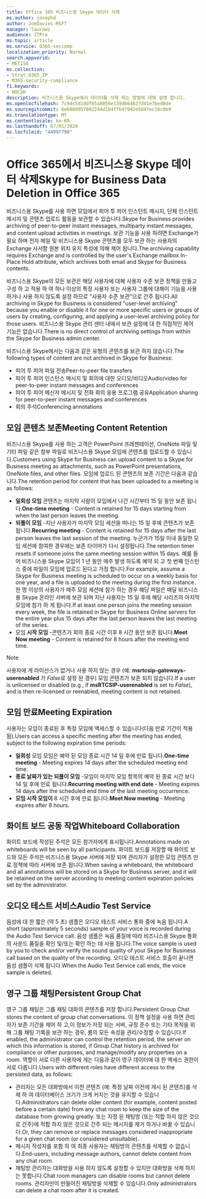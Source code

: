 ```yaml
---
title: Office 365 비즈니스용 Skype 데이터 삭제
ms.author: josephd
author: JoeDavies-MSFT
manager: laurawi
audience: ITPro
ms.topic: article
ms.service: O365-seccomp
localization_priority: Normal
search.appverid:
- MET150
ms.collection:
- Strat_O365_IP
- M365-security-compliance
f1.keywords:
- NOCSH
description: 비즈니스용 Skype에서 데이터를 삭제 하는 방법에 대해 설명 합니다.
ms.openlocfilehash: 7c94c5d1ddfb5a8056e139d664627dd1e7bed0de
ms.sourcegitcommit: 6e608d957082244d1b4ffb47942e5847ec18c0b9
ms.translationtype: MT
ms.contentlocale: ko-KR
ms.lasthandoff: 07/01/2020
ms.locfileid: "44997798"
---
```

# <a name="skype-for-business-data-deletion-in-office-365"></a><span data-ttu-id="83788-103">Office 365에서 비즈니스용 Skype 데이터 삭제</span><span class="sxs-lookup"><span data-stu-id="83788-103">Skype for Business Data Deletion in Office 365</span></span>

<span data-ttu-id="83788-104">비즈니스용 Skype를 사용 하면 모임에서 피어 투 피어 인스턴트 메시지, 단체 인스턴트 메시지 및 콘텐츠 업로드 활동을 보관할 수 있습니다.</span><span class="sxs-lookup"><span data-stu-id="83788-104">Skype for Business provides archiving of peer-to-peer instant messages, multiparty instant messages, and content upload activities in meetings.</span></span> <span data-ttu-id="83788-105">보관 기능을 사용 하려면 Exchange가 필요 하며 전자 메일 및 비즈니스용 Skype 콘텐츠를 모두 보관 하는 사용자의 Exchange 사서함 원본 위치 유지 특성에 의해 제어 됩니다.</span><span class="sxs-lookup"><span data-stu-id="83788-105">The archiving capability requires Exchange and is controlled by the user's Exchange mailbox In-Place Hold attribute, which archives both email and Skype for Business contents.</span></span>

<span data-ttu-id="83788-106">비즈니스용 Skype의 모든 보관은 해당 사용자에 대해 사용자 수준 보관 정책을 만들고 구성 하 고 적용 하 여 하나 이상의 특정 사용자 또는 사용자 그룹에 대해이 기능을 사용 하거나 사용 하지 않도록 설정 하므로 "사용자 수준 보관"으로 간주 됩니다.</span><span class="sxs-lookup"><span data-stu-id="83788-106">All archiving in Skype for Business is considered "user-level archiving" because you enable or disable it for one or more specific users or groups of users by creating, configuring, and applying a user-level archiving policy for those users.</span></span> <span data-ttu-id="83788-107">비즈니스용 Skype 관리 센터 내에서 보관 설정에 대 한 직접적인 제어 기능은 없습니다.</span><span class="sxs-lookup"><span data-stu-id="83788-107">There is no direct control of archiving settings from within the Skype for Business admin center.</span></span>

<span data-ttu-id="83788-108">비즈니스용 Skype에서는 다음과 같은 유형의 콘텐츠를 보관 하지 않습니다.</span><span class="sxs-lookup"><span data-stu-id="83788-108">The following types of content are not archived in Skype for Business:</span></span>

- <span data-ttu-id="83788-109">피어 투 피어 파일 전송</span><span class="sxs-lookup"><span data-stu-id="83788-109">Peer-to-peer file transfers</span></span>
- <span data-ttu-id="83788-110">피어 투 피어 인스턴스 메시지 및 회의에 대한 오디오/비디오</span><span class="sxs-lookup"><span data-stu-id="83788-110">Audio/video for peer-to-peer instant messages and conferences</span></span>
- <span data-ttu-id="83788-111">피어 투 피어 메신저 메시지 및 전화 회의 응용 프로그램 공유</span><span class="sxs-lookup"><span data-stu-id="83788-111">Application sharing for peer-to-peer instant messages and conferences</span></span>
- <span data-ttu-id="83788-112">회의 주석</span><span class="sxs-lookup"><span data-stu-id="83788-112">Conferencing annotations</span></span> 

## <a name="meeting-content-retention"></a><span data-ttu-id="83788-113">모임 콘텐츠 보존</span><span class="sxs-lookup"><span data-stu-id="83788-113">Meeting Content Retention</span></span>

<span data-ttu-id="83788-114">비즈니스용 Skype를 사용 하는 고객은 PowerPoint 프레젠테이션, OneNote 파일 및 기타 파일 같은 첨부 파일로 비즈니스용 Skype 모임에 콘텐츠를 업로드할 수 있습니다.</span><span class="sxs-lookup"><span data-stu-id="83788-114">Customers using Skype for Business can upload content to a Skype for Business meeting as attachments, such as PowerPoint presentations, OneNote files, and other files.</span></span> <span data-ttu-id="83788-115">모임에 업로드 된 콘텐츠의 보존 기간은 다음과 같습니다.</span><span class="sxs-lookup"><span data-stu-id="83788-115">The retention period for content that has been uploaded to a meeting is as follows:</span></span>

- <span data-ttu-id="83788-116">**일회성 모임** 콘텐츠는 마지막 사람이 모임에서 나간 시간부터 15 일 동안 보존 됩니다.</span><span class="sxs-lookup"><span data-stu-id="83788-116">**One-time meeting** - Content is retained for 15 days starting from when the last person leaves the meeting.</span></span>
- <span data-ttu-id="83788-117">**되풀이 모임** -지난 사용자가 마지막 모임 세션을 떠나는 15 일 후에 콘텐츠가 보존 됩니다.</span><span class="sxs-lookup"><span data-stu-id="83788-117">**Recurring meeting** - Content is retained for 15 days after the last person leaves the last session of the meeting.</span></span> <span data-ttu-id="83788-118">누군가가 15일 이내 동일한 모임 세션에 참여한 경우에는 보존 타이머가 다시 설정됩니다.</span><span class="sxs-lookup"><span data-stu-id="83788-118">The retention timer resets if someone joins the same meeting session within 15 days.</span></span> <span data-ttu-id="83788-119">예를 들어 비즈니스용 Skype 모임이 1 년 동안 매주 발생 하도록 예약 되 고 첫 번째 인스턴스 중에 파일이 모임에 업로드 된다고 가정 합니다.</span><span class="sxs-lookup"><span data-stu-id="83788-119">For example, assume a Skype for Business meeting is scheduled to occur on a weekly basis for one year, and a file is uploaded to the meeting during the first instance.</span></span> <span data-ttu-id="83788-120">한 명 이상의 사용자가 매주 모임 세션에 참가 하는 경우 해당 파일은 매달 비즈니스용 Skype 온라인 서버에 보관 되며 지난 사용자는 15 일 후에 해당 시리즈의 마지막 모임에 참가 하 게 됩니다.</span><span class="sxs-lookup"><span data-stu-id="83788-120">If at least one person joins the meeting session every week, the file is retained in Skype for Business Online servers for the entire year plus 15 days after the last person leaves the last meeting of the series.</span></span>
- <span data-ttu-id="83788-121">모임 **시작 모임** -콘텐츠가 회의 종료 시간 이후 8 시간 동안 보존 됩니다.</span><span class="sxs-lookup"><span data-stu-id="83788-121">**Meet Now meeting** - Content is retained for 8 hours after the meeting end time.</span></span>

> [!NOTE]
> <span data-ttu-id="83788-122">사용자에 게 라이선스가 없거나 사용 하지 않는 경우 (예: **msrtcsip-gateways-userenabled** 가 *False*로 설정 된 경우) 모임 콘텐츠가 보존 되지 않습니다.</span><span class="sxs-lookup"><span data-stu-id="83788-122">If a user is unlicensed or disabled (e.g., if **msRTCSIP-userenabled** is set to *False*), and is then re-licensed or reenabled, meeting content is not retained.</span></span>

## <a name="meeting-expiration"></a><span data-ttu-id="83788-123">모임 만료</span><span class="sxs-lookup"><span data-stu-id="83788-123">Meeting Expiration</span></span>

<span data-ttu-id="83788-124">사용자는 모임이 종료된 후 특정 모임에 액세스할 수 있습니다(다음 만료 기간이 적용됨).</span><span class="sxs-lookup"><span data-stu-id="83788-124">Users can access a specific meeting after the meeting has ended, subject to the following expiration time periods:</span></span>

- <span data-ttu-id="83788-125">**일회성** 모임 모임은 예약 된 모임 종료 시간 14 일 후에 만료 됩니다.</span><span class="sxs-lookup"><span data-stu-id="83788-125">**One-time meeting** - Meeting expires 14 days after the scheduled meeting end time.</span></span>
- <span data-ttu-id="83788-126">**종료 날짜가 있는 되풀이 모임** -모임이 마지막 모임 항목의 예약 된 종료 시간 보다 14 일 후에 만료 됩니다.</span><span class="sxs-lookup"><span data-stu-id="83788-126">**Recurring meeting with end date** - Meeting expires 14 days after the scheduled end time of the last meeting occurrence.</span></span>
- <span data-ttu-id="83788-127">**모임 시작 모임이** 8 시간 후에 만료 됩니다.</span><span class="sxs-lookup"><span data-stu-id="83788-127">**Meet Now meeting** - Meeting expires after 8 hours.</span></span>

## <a name="whiteboard-collaboration"></a><span data-ttu-id="83788-128">화이트 보드 공동 작업</span><span class="sxs-lookup"><span data-stu-id="83788-128">Whiteboard Collaboration</span></span>

<span data-ttu-id="83788-129">화이트 보드에 작성된 주석은 모든 참가자에게 표시됩니다.</span><span class="sxs-lookup"><span data-stu-id="83788-129">Annotations made on whiteboards will be seen by all participants.</span></span> <span data-ttu-id="83788-130">화이트 보드를 저장할 때 화이트 보드와 모든 주석은 비즈니스용 Skype 서버에 저장 되며 관리자가 설정한 모임 콘텐츠 만료 정책에 따라 서버에 보존 됩니다.</span><span class="sxs-lookup"><span data-stu-id="83788-130">When saving a whiteboard, the whiteboard and all annotations will be stored on a Skype for Business server, and it will be retained on the server according to meeting content expiration policies set by the administrator.</span></span>

## <a name="audio-test-service"></a><span data-ttu-id="83788-131">오디오 테스트 서비스</span><span class="sxs-lookup"><span data-stu-id="83788-131">Audio Test Service</span></span>

<span data-ttu-id="83788-132">음성에 대 한 짧은 (약 5 초) 샘플은 오디오 테스트 서비스 통화 중에 녹음 됩니다.</span><span class="sxs-lookup"><span data-stu-id="83788-132">A short (approximately 5 seconds) sample of your voice is recorded during the Audio Test Service call.</span></span> <span data-ttu-id="83788-133">음성 샘플은 녹음 품질에 따라 비즈니스용 Skype 통화의 사운드 품질을 확인 및/또는 확인 하는 데 사용 됩니다.</span><span class="sxs-lookup"><span data-stu-id="83788-133">The voice sample is used by you to check and/or verify the sound quality of your Skype for Business call based on the quality of the recording.</span></span> <span data-ttu-id="83788-134">오디오 테스트 서비스 호출이 끝나면 음성 샘플이 삭제 됩니다.</span><span class="sxs-lookup"><span data-stu-id="83788-134">When the Audio Test Service call ends, the voice sample is deleted.</span></span>

## <a name="persistent-group-chat"></a><span data-ttu-id="83788-135">영구 그룹 채팅</span><span class="sxs-lookup"><span data-stu-id="83788-135">Persistent Group Chat</span></span>

<span data-ttu-id="83788-136">영구 그룹 채팅은 그룹 채팅 대화의 콘텐츠를 저장 합니다.</span><span class="sxs-lookup"><span data-stu-id="83788-136">Persistent Group Chat stores the content of group chat conversations.</span></span> <span data-ttu-id="83788-137">이 정책 설정을 사용 하면 관리자가 보존 기간을 제어 하 고,이 정보가 저장 되는 서버, 규정 준수 또는 기타 목적을 위해 그룹 채팅 기록을 보관 하는 경우, 룸의 모든 속성을 관리/수정할 수 있습니다.</span><span class="sxs-lookup"><span data-stu-id="83788-137">If enabled, the administrator can control the retention period, the server on which this information is stored, if Group Chat history is archived for compliance or other purposes, and manage/modify any properties on a room.</span></span> <span data-ttu-id="83788-138">역할이 서로 다른 사용자에 게는 다음과 같이 영구 데이터에 대 한 액세스 권한이 서로 다릅니다.</span><span class="sxs-lookup"><span data-stu-id="83788-138">Users with different roles have different access to the persisted data, as follows:</span></span>

- <span data-ttu-id="83788-139">관리자는 모든 대화방에서 이전 콘텐츠 (예: 특정 날짜 이전에 게시 된 콘텐츠)를 삭제 하 여 데이터베이스 크기가 크게 커지는 것을 유지할 수 있습니다.</span><span class="sxs-lookup"><span data-stu-id="83788-139">Administrators can delete older content (for example, content posted before a certain date) from any chat room to keep the size of the database from growing greatly.</span></span> <span data-ttu-id="83788-140">또는 지정 된 채팅방 (또는 적합 하지 않은 것으로 간주)에 적합 하지 않은 것으로 간주 되는 메시지를 제거 하거나 바꿀 수 있습니다.</span><span class="sxs-lookup"><span data-stu-id="83788-140">Or, they can remove or replace messages considered inappropriate for a given chat room (or considered unsuitable).</span></span>
- <span data-ttu-id="83788-141">메시지 작성자를 포함 하 여 최종 사용자는 채팅방의 콘텐츠를 삭제할 수 없습니다.</span><span class="sxs-lookup"><span data-stu-id="83788-141">End-users, including message authors, cannot delete content from any chat room.</span></span>
- <span data-ttu-id="83788-142">채팅방 관리자는 대화방을 사용 하지 않도록 설정할 수 있지만 대화방을 삭제 하지는 못합니다.</span><span class="sxs-lookup"><span data-stu-id="83788-142">Chat room managers can disable rooms but cannot delete rooms.</span></span> <span data-ttu-id="83788-143">관리자만이 만들어진 채팅방을 삭제할 수 있습니다.</span><span class="sxs-lookup"><span data-stu-id="83788-143">Only administrators can delete a chat room after it is created.</span></span>